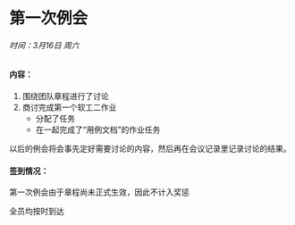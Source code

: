 # 第一次例会  

###### 时间：3月16日 周六  

#### 内容：  

1. 围绕团队章程进行了讨论  
2. 商讨完成第一个软工二作业  
   - 分配了任务  
   - 在一起完成了“用例文档”的作业任务  



以后的例会将会事先定好需要讨论的内容，然后再在会议记录里记录讨论的结果。  





#### 签到情况：  

第一次例会由于章程尚未正式生效，因此不计入奖惩

全员均按时到达

